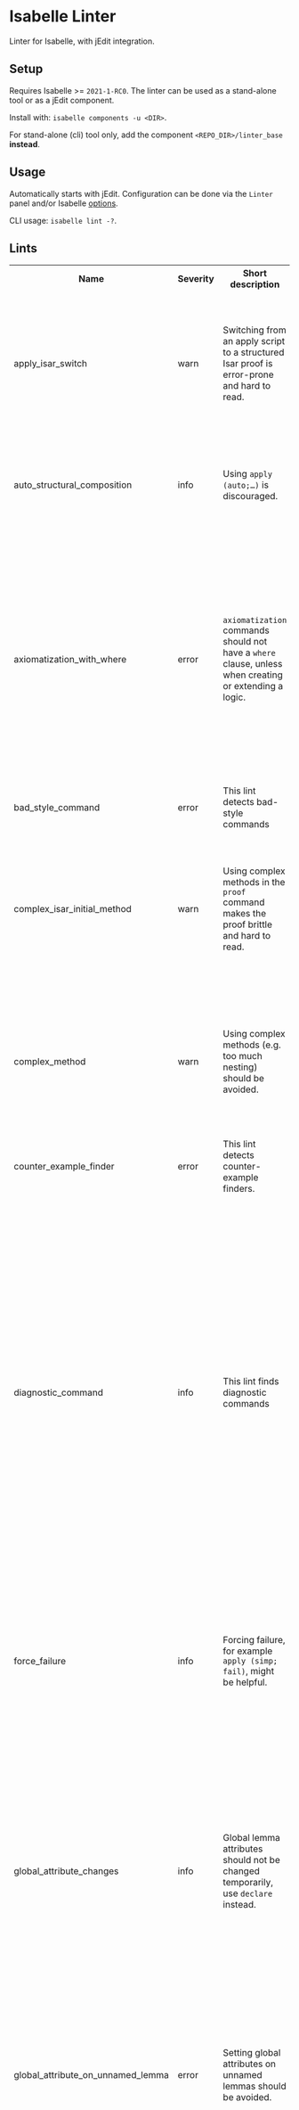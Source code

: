 # Isabelle Linter
Linter for Isabelle, with jEdit integration.

## Setup
Requires Isabelle >= `2021-1-RC0`.
The linter can be used as a stand-alone tool or as a jEdit component.

Install with: `isabelle components -u <DIR>`.

For stand-alone (cli) tool only, add the component `<REPO_DIR>/linter_base` **instead**.

## Usage
Automatically starts with jEdit.
Configuration can be done via the `Linter` panel and/or Isabelle [options](etc/options).

CLI usage: `isabelle lint -?`.

## Lints
<table>
<tr><th>Name</th><th>Severity</th><th>Short description</th><th>Description</th></tr>
<tr><td>apply_isar_switch</td><td>warn</td><td>Switching from an apply script to a structured Isar proof is error-prone and hard to read.</td><td>Switching from an apply script to a structured Isar proof results in an overall proof that is hard to read without relying on Isabelle. The Isar proof is also sensitive to the output of the apply script, and might therefore break easily.<br /><br />

References: http://proofcraft.org/blog/isabelle-style.html</td></tr>
<tr><td>auto_structural_composition</td><td>info</td><td>Using <code>apply (auto;…)</code> is discouraged.</td><td>Using <code>apply (auto;…)</code> results in a behavior that is hard to predict, so it is discouraged.<br /><br />

References: http://proofcraft.org/blog/isabelle-style-part2.html</td></tr>
<tr><td>axiomatization_with_where</td><td>error</td><td><code>axiomatization</code> commands should not have a <code>where</code> clause, unless when creating or extending a logic.</td><td>Unless when creating a new logic or extending an existing one with new axioms,the <code>axiomatization</code> command, when used, should not include a <code>where</code> clause.<br /><br />
The problem with the <code>where</code> clause is that it can introduce inconsistenciesinto the logic, for example:

```isabelle
axiomatization
  P :: "'a ⇒ bool"
where
  all_true: "∀x. P x" and
all_false: "∀x. ¬P x"
```
<br /><br />

References: http://proofcraft.org/blog/isabelle-style.html</td></tr>
<tr><td>bad_style_command</td><td>error</td><td>This lint detects bad-style commands</td><td>This lint detects bad-style commands:
<code>back</code>, <code>apply_end</code></td></tr>
<tr><td>complex_isar_initial_method</td><td>warn</td><td>Using complex methods in the <code>proof</code> command makes the proof brittle and hard to read.</td><td>Initial <code>proof</code> methods should be kept simple, in order to keep the goals of the proof clear. For example, simplifier calls should be avoided, and not many methods should be combined. This lint finds complex methods in proof commands.<br /><br />

References: http://proofcraft.org/blog/isabelle-style.html</td></tr>
<tr><td>complex_method</td><td>warn</td><td>Using complex methods (e.g. too much nesting) should be avoided.</td><td>Warns users from using overly complex methods, i.e. if one of the following holds:

- has more than one modifier (<code>?, +, or []</code>), for example <code>auto?[4]</code>
- has modifiers that are not at the outmost level, for example <code>auto[3] | blast</code>
- has three or more combinators (<code>|, ;, ,</code>), for example <code>auto ; rule , (force | blast)</code>
</td></tr>
<tr><td>counter_example_finder</td><td>error</td><td>This lint detects counter-example finders.</td><td>This lint detects counter-example finders: <code>nitpick</code>, <code>nunchaku</code>, and <code>quickcheck</code>.</td></tr>
<tr><td>diagnostic_command</td><td>info</td><td>This lint finds diagnostic commands</td><td>This lint finds diagnostic commands:
<code>ML_val</code>, <code>class_deps</code>, <code>code_deps</code>, <code>code_thms</code>, <code>find_consts</code>, <code>find_theorems</code>, <code>find_unused_assms</code>, <code>full_prf</code>, <code>help</code>, <code>locale_deps</code>, <code>prf</code>, <code>print_ML_antiquotations</code>, <code>print_abbrevs</code>, <code>print_antiquotations</code>, <code>print_attributes</code>, <code>print_bnfs</code>, <code>print_bundles</code>, <code>print_case_translations</code>, <code>print_cases</code>, <code>print_claset</code>, <code>print_classes</code>, <code>print_codeproc</code>, <code>print_codesetup</code>, <code>print_coercions</code>, <code>print_commands</code>, <code>print_context</code>, <code>print_definitions</code>, <code>print_defn_rules</code>, <code>print_facts</code>, <code>print_induct_rules</code>, <code>print_inductives</code>, <code>print_interps</code>, <code>print_locale</code>, <code>print_locales</code>, <code>print_methods</code>, <code>print_options</code>, <code>print_orders</code>, <code>print_quot_maps</code>, <code>print_quotconsts</code>, <code>print_quotients</code>, <code>print_quotientsQ3</code>, <code>print_quotmapsQ3</code>, <code>print_record</code>, <code>print_rules</code>, <code>print_simpset</code>, <code>print_state</code>, <code>print_statement</code>, <code>print_syntax</code>, <code>print_term_bindings</code>, <code>print_theorems</code>, <code>print_theory</code>, <code>print_trans_rules</code>, <code>smt_status</code>, <code>thm_deps</code>, <code>thm_oracles</code>, <code>thy_deps</code>, <code>unused_thms</code>, <code>value</code>, <code>values</code>, <code>welcome</code>, <code>term</code>, <code>prop</code>, <code>thm</code>, <code>typ</code></td></tr>
<tr><td>force_failure</td><td>info</td><td>Forcing failure, for example <code>apply (simp; fail)</code>, might be helpful.</td><td>Since some methods do not guarantee to solve all their goals, it might be helpful to consider forcing their failure (e.g. using <code>apply (simp; fail)</code> instead of just <code>apply simp</code>) in order to make debugging proofs easier.<br /><br />

References: http://proofcraft.org/blog/isabelle-style-part2.html</td></tr>
<tr><td>global_attribute_changes</td><td>info</td><td>Global lemma attributes should not be changed temporarily, use <code>declare</code> instead.</td><td>Changing lemma attributes (e.g. <code>simp</code>) to to accomodate to a local proof discouraged, as it is error-prone and might result in hard-to debug problems.<br /><br />
Concretely, the lints warns the users of using this pattern:

```isabelle
declare word_neq_0_conv [simp]

  lemma …
  lemma …


declare word_neq_0_conv [simp del]
```
Instead, users should use the context, notes or bundle commands.<br /><br />

References: http://proofcraft.org/blog/isabelle-style-part2.html</td></tr>
<tr><td>global_attribute_on_unnamed_lemma</td><td>error</td><td>Setting global attributes on unnamed lemmas should be avoided.</td><td>Setting a global attribute (like <code>simp</code> or <code>elim</code>) on an unnamed lemma should be avoided, since it can make debugging proofs and removing the effect of that attribute harder.<br /><br />

References: http://proofcraft.org/blog/isabelle-style.html</td></tr>
<tr><td>implicit_rule</td><td>warn</td><td>Explicitly stating the used rule is preferred to using just <code>rule</code>.</td><td>Using <code>apply rule</code> results in Isabelle finding the suitable rule for the given context. However, if the process for finding the rule changes in the future, the proof might break. Instead, users should explicitly state which rule is needed.<br /><br />

References: http://proofcraft.org/blog/isabelle-style.html</td></tr>
<tr><td>lemma_transforming_attribute</td><td>warn</td><td>Setting lemma-transforming attributes on lemmas should be avoided, instead the transformed form should be used.</td><td>This lint warns of using transforming attributes (<code>simplified</code>, <code>rule_format</code><code>, and</code><code>unfolded</code>) on lemmas. Instead, the user should write the transformed form.<br /><br />

References: http://proofcraft.org/blog/isabelle-style-part2.html</td></tr>
<tr><td>low_level_apply_chain</td><td>info</td><td>Long apply-scripts should be avoided.</td><td>Using long apply-scripts with low-level methods can quickly make proofs unreadable and unnecessarily long. This lints flags such scripts that are longer than five commands.</td></tr>
<tr><td>proof_finder</td><td>error</td><td>This lint detects proof-finder commands</td><td>This lint detects proof-finder commands:
<code>sledgehammer</code>, <code>solve_direct</code>, <code>try</code>, <code>try0</code></td></tr>
<tr><td>short_name</td><td>info</td><td>Finds functions or definitions with short names (one character).</td><td>Finds functions or definitions with short names (one character).</td></tr>
<tr><td>tactic_proofs</td><td>error</td><td>Using tactics is considered harmful and should be avoided.</td><td>Using tactics is considered harmful and should be avoided. The lints warns about using the following methods: <code>insert, subgoal_tac, induct_tac, rule_tac, case_tac</code></td></tr>
<tr><td>unfinished_proof</td><td>error</td><td>This lint detects unfinished proofs, characterized by the following commands</td><td>This lint detects unfinished proofs, characterized by the following commands:
<code>sorry</code>, <code>\&ltproof&gt</code></td></tr>
<tr><td>unrestricted_auto</td><td>error</td><td><code>auto</code> should be used as a terminal proof method or be restricted.</td><td>Using auto in the middle of a proof on all goals (i.e. unrestricted) might produce an unpredictable proof state. It should rather be used as a terminal proof method, or be restricted to a set of goals that it fully solves. <br /><br />

References: http://proofcraft.org/blog/isabelle-style.html</td></tr>
<tr><td>use_by</td><td>info</td><td>Using the <code>by</code> command is more concise than short apply-scripts.</td><td>The <code>by</code> command allows to express method applications using <code>apply</code> more concisely. For example, instead of

```isabelle
lemma …
  apply (induction xs)
  apply auto
done
```

<code>by</code>can be used:

```isabelle
lemma …
  by (induction xs) auto
```
</td></tr>
<tr><td>use_isar</td><td>info</td><td><code>apply</code>-scripts should be avoided.</td><td>This lint triggers on every use of the <code>apply</code> command and suggests to use an Isar proof instead.</td></tr>
</table>
